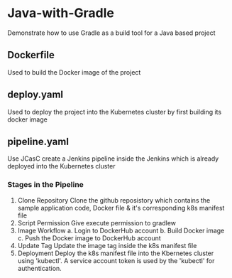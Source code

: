 # Java-with-Gradle
Demonstrate how to use Gradle as a build tool for a Java based project

## Dockerfile
Used to build the Docker image of the project

## deploy.yaml
Used to deploy the project into the Kubernetes cluster by first building its docker image

## pipeline.yaml
Use JCasC create a Jenkins pipeline inside the Jenkins which is already deployed into the Kubernetes cluster

### Stages in the Pipeline
1. Clone Repository
   Clone the github reposistory which contains the sample application code, Docker file & it's corresponding k8s manifest file
2. Script Permission
   Give execute permission to gradlew
3. Image Workflow
   a.  Login to DockerHub account
   b.  Build Docker image
   c.  Push the Docker image to DockerHub account
4. Update Tag
   Update the image tag inside the k8s manifest file
5. Deployment
   Deploy the k8s manifest file into the Kbernetes cluster using 'kubectl'. A service account token is used by the 'kubectl' for authentication.
